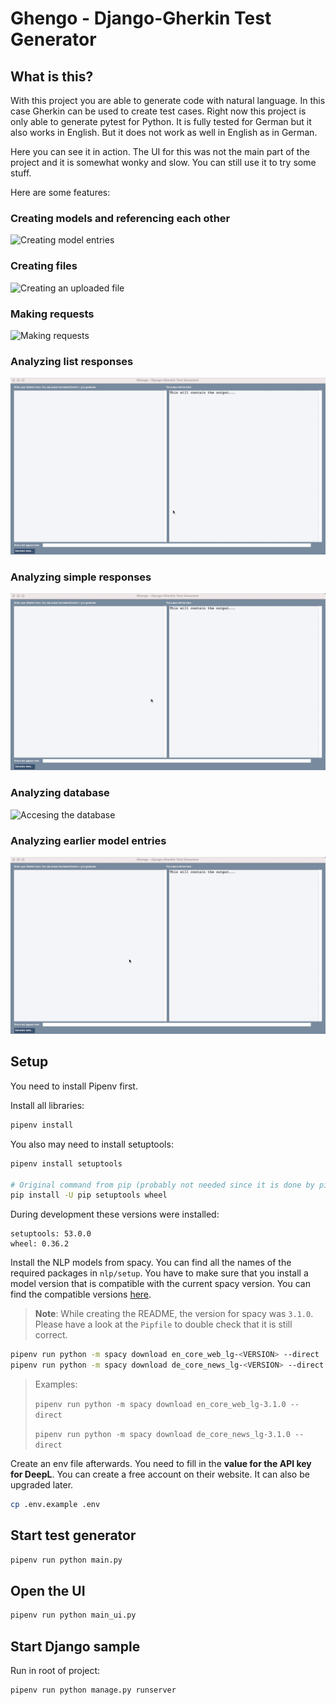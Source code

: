# Ghengo - Django-Gherkin Test Generator

## What is this?
With this project you are able to generate code with natural language. In this case Gherkin can be
used to create test cases. Right now this project is only able to generate pytest for Python.
It is fully tested for German but it also works in English. But it does not work as well in English as in German.

Here you can see it in action. The UI for this was not the main part of the project and it is somewhat wonky and
slow. You can still use it to try some stuff.

Here are some features:

### Creating models and referencing each other

![Creating model entries](demo/gif/model_creation.gif)

### Creating files

![Creating an uploaded file](demo/gif/file_creation.gif)

### Making requests
![Making requests](demo/gif/requests.gif)

### Analyzing list responses
![Checking list responses](demo/gif/list_response.gif)

### Analyzing simple responses
![Checking simple responses](demo/gif/single_entry_resp.gif)

### Analyzing database
![Accesing the database](demo/gif/queryset.gif)

### Analyzing earlier model entries
![Checking previous model entries](demo/gif/previous_model.gif)

## Setup
You need to install Pipenv first.

Install all libraries:
```bash
pipenv install
```

You also may need to install setuptools:
```bash
pipenv install setuptools

# Original command from pip (probably not needed since it is done by pipenv):
pip install -U pip setuptools wheel
```

During development these versions were installed:
``` 
setuptools: 53.0.0
wheel: 0.36.2
```

Install the NLP models from spacy. You can find all the names of the required packages in `nlp/setup`.
You have to make sure that you install a model version that is compatible with the current spacy version.
You can find the compatible versions [here](https://github.com/explosion/spacy-models/blob/master/compatibility.json).

> **Note**: While creating the README, the version for spacy was `3.1.0`. Please have a look at the `Pipfile` to double 
> check that it is still correct.


```bash
pipenv run python -m spacy download en_core_web_lg-<VERSION> --direct
pipenv run python -m spacy download de_core_news_lg-<VERSION> --direct
```

> Examples:
> 
> `pipenv run python -m spacy download en_core_web_lg-3.1.0 --direct`
> 
> `pipenv run python -m spacy download de_core_news_lg-3.1.0 --direct`

Create an env file afterwards. You need to fill in the **value for the API key for DeepL**. You can create a free
account on their website. It can also be upgraded later.

```bash
cp .env.example .env
```

## Start test generator
```bash
pipenv run python main.py
```

## Open the UI
```bash
pipenv run python main_ui.py
```

## Start Django sample

Run in root of project:
```bash
pipenv run python manage.py runserver
```
